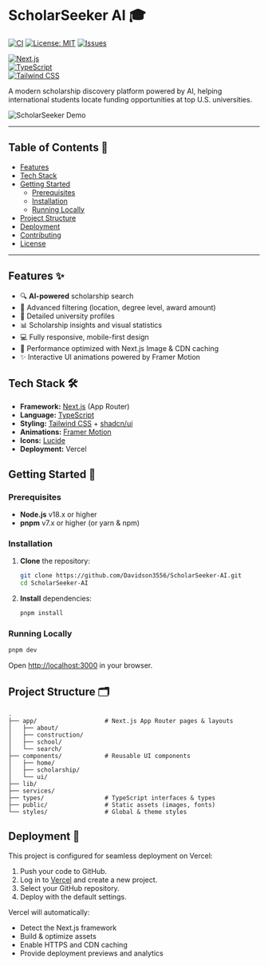 # ScholarSeeker AI 🎓

[![CI](https://github.com/Davidson3556/ScholarSeeker-AI/actions/workflows/ci.yml/badge.svg)](https://github.com/Davidson3556/ScholarSeeker-AI/actions/workflows/ci.yml) [![License: MIT](https://img.shields.io/github/license/Davidson3556/ScholarSeeker-AI.svg)](LICENSE) [![Issues](https://img.shields.io/github/issues/Davidson3556/ScholarSeeker-AI.svg)](https://github.com/Davidson3556/ScholarSeeker-AI/issues)

[![Next.js](https://img.shields.io/badge/Next.js-13.5.4-black?logo=next.js)](https://nextjs.org/)  
[![TypeScript](https://img.shields.io/badge/TypeScript-5.2.2-blue?logo=typescript)](https://www.typescriptlang.org/)  
[![Tailwind CSS](https://img.shields.io/badge/Tailwind_CSS-3.3.3-06B6D4?logo=tailwind-css)](https://tailwindcss.com/)  

A modern scholarship discovery platform powered by AI, helping international students locate funding opportunities at top U.S. universities.

![ScholarSeeker Demo](demo.gif)

---

## Table of Contents 📑

- [Features](#features-)
- [Tech Stack](#tech-stack-)
- [Getting Started](#getting-started-)
  - [Prerequisites](#prerequisites)
  - [Installation](#installation)
  - [Running Locally](#running-locally)
- [Project Structure](#project-structure-)
- [Deployment](#deployment-)
- [Contributing](#contributing-)
- [License](#license-)

---

## Features ✨

- 🔍 **AI-powered** scholarship search
- 🎯 Advanced filtering (location, degree level, award amount)
- 🏫 Detailed university profiles
- 📊 Scholarship insights and visual statistics
- 💻 Fully responsive, mobile-first design
- 🚀 Performance optimized with Next.js Image & CDN caching
- ✨ Interactive UI animations powered by Framer Motion

## Tech Stack 🛠️

- **Framework:** [Next.js](https://nextjs.org/) (App Router)
- **Language:** [TypeScript](https://www.typescriptlang.org/)
- **Styling:** [Tailwind CSS](https://tailwindcss.com/) + [shadcn/ui](https://ui.shadcn.com/)
- **Animations:** [Framer Motion](https://www.framer.com/motion/)
- **Icons:** [Lucide](https://lucide.dev/)
- **Deployment:** Vercel

## Getting Started 🚀

### Prerequisites

- **Node.js** v18.x or higher
- **pnpm** v7.x or higher (or yarn & npm)

### Installation

1. **Clone** the repository:
   ```bash
   git clone https://github.com/Davidson3556/ScholarSeeker-AI.git
   cd ScholarSeeker-AI
   ```

2. **Install** dependencies:
   ```bash
   pnpm install
   ```



### Running Locally

```bash
pnpm dev
```

Open [http://localhost:3000](http://localhost:3000) in your browser.

## Project Structure 🗂️

```
.
├── app/                   # Next.js App Router pages & layouts
│   ├── about/
│   ├── construction/
│   ├── school/
│   └── search/
├── components/            # Reusable UI components
│   ├── home/
│   ├── scholarship/
│   └── ui/
├── lib/                   
├── services/              
├── types/                 # TypeScript interfaces & types
├── public/                # Static assets (images, fonts)
└── styles/                # Global & theme styles
```

## Deployment 🚀

This project is configured for seamless deployment on Vercel:

1. Push your code to GitHub.
2. Log in to [Vercel](https://vercel.com/) and create a new project.
3. Select your GitHub repository.
4. Deploy with the default settings.

Vercel will automatically:

- Detect the Next.js framework
- Build & optimize assets
- Enable HTTPS and CDN caching
- Provide deployment previews and analytics


